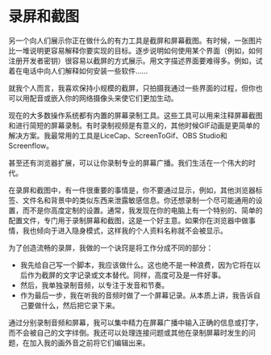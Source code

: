 # 录屏和截图

另一个向人们展示你正在做什么的有力工具是截屏和屏幕截图。有时候，一张图片比一堆说明更容易解释你要实现的目标。逐步说明如何使用某个界面（例如，如何注册开发者密钥）很容易以截屏的方式展示。用文字描述界面要难得多。例如，试着在电话中向人们解释如何安装一些软件......

就我个人而言，我喜欢保持小规模的截屏，只拍摄我通过一些界面的过程，但你也可以用配音或嵌入你的网络摄像头来使它们更加生动。

现在的大多数操作系统都有内置的屏幕录制工具。这些工具可以用来注释屏幕截图和进行简短的屏幕录制。有时录制视频是有意义的，其他时候GIF动画是更简单的解决方案。我最常用的工具是LiceCap、ScreenToGif、OBS Studio和Screenflow。

甚至还有浏览器扩展，可以让你录制专业的屏幕广播。我们生活在一个伟大的时代。

在录屏和截图中，有一件很重要的事情是，你不要通过显示，例如，其他浏览器标签、文件名和背景中的类似东西来泄露敏感信息。你还想录制一个尽可能通用的设置，而不是你高度定制的设置。通常，我发现在你的电脑上有一个特别的、简单的配置文件，专门用于录制屏幕和截图，这是一个好主意。如果你在浏览器中做事情，我也倾向于进入隐身模式，这样我的个人资料名称就不会被显示。

为了创造流畅的录屏，我做的一个诀窍是将工作分成不同的部分：

-   我先给自己写一个脚本，我应该做什么。这也绝不是一种浪费，因为它将在以后作为截屏的文字记录或文本替代。同样，高度可及是一件好事。
-   然后，我单独录制音频，以专注于发音和节奏。
-   作为最后一步，我在听我的音频时做了一个屏幕记录。从本质上讲，我告诉自己要做什么，然后把它录下来。

通过分别录制音频和屏幕，我可以集中精力在屏幕广播中输入正确的信息或打字，而不会被自己的文字绊倒。我还可以处理连接问题或其他在录制屏幕时发生的问题，在加入我的画外音之前将它们编辑出来。